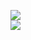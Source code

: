 [![](https://img.shields.io/badge/Made%20With-Github%20Spray-lightgrey.svg?style=for-the-badge&logo=github)](https://github.com/Annihil/github-spray#3920)  
[![](https://i.imgur.com/2DrTn0Z.gif)](https://github.com/Annihil/github-spray)